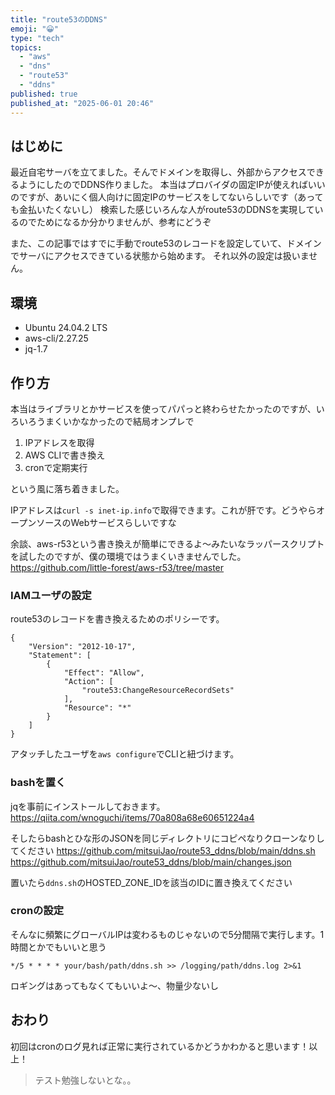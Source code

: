 ```yaml
---
title: "route53のDDNS"
emoji: "😀"
type: "tech"
topics:
  - "aws"
  - "dns"
  - "route53"
  - "ddns"
published: true
published_at: "2025-06-01 20:46"
---
```


## はじめに
最近自宅サーバを立てました。そんでドメインを取得し、外部からアクセスできるようにしたのでDDNS作りました。
本当はプロバイダの固定IPが使えればいいのですが、あいにく個人向けに固定IPのサービスをしてないらしいです（あっても金払いたくないし）
検索した感じいろんな人がroute53のDDNSを実現しているのでためになるか分かりませんが、参考にどうぞ

また、この記事ではすでに手動でroute53のレコードを設定していて、ドメインでサーバにアクセスできている状態から始めます。
それ以外の設定は扱いません。


## 環境
- Ubuntu 24.04.2 LTS
- aws-cli/2.27.25
- jq-1.7

## 作り方
本当はライブラリとかサービスを使ってパパっと終わらせたかったのですが、いろいろうまくいかなかったので結局オンプレで
1. IPアドレスを取得
2. AWS CLIで書き換え
3. cronで定期実行

という風に落ち着きました。

IPアドレスは`curl -s inet-ip.info`で取得できます。これが肝です。どうやらオープンソースのWebサービスらしいですな


余談、aws-r53という書き換えが簡単にできるよ～みたいなラッパースクリプトを試したのですが、僕の環境ではうまくいきませんでした。
https://github.com/little-forest/aws-r53/tree/master



### IAMユーザの設定
route53のレコードを書き換えるためのポリシーです。
```
{
    "Version": "2012-10-17",
    "Statement": [
        {
            "Effect": "Allow",
            "Action": [
                "route53:ChangeResourceRecordSets"
            ],
            "Resource": "*"
        }
    ]
}
```

アタッチしたユーザを`aws configure`でCLIと紐づけます。


### bashを置く
jqを事前にインストールしておきます。
https://qiita.com/wnoguchi/items/70a808a68e60651224a4

そしたらbashとひな形のJSONを同じディレクトリにコピペなりクローンなりしてください
https://github.com/mitsuiJao/route53_ddns/blob/main/ddns.sh
https://github.com/mitsuiJao/route53_ddns/blob/main/changes.json


置いたら`ddns.sh`のHOSTED_ZONE_IDを該当のIDに置き換えてください

### cronの設定
そんなに頻繁にグローバルIPは変わるものじゃないので5分間隔で実行します。1時間とかでもいいと思う

```
*/5 * * * * your/bash/path/ddns.sh >> /logging/path/ddns.log 2>&1
```

ロギングはあってもなくてもいいよ～、物量少ないし

## おわり
初回はcronのログ見れば正常に実行されているかどうかわかると思います！以上！

> テスト勉強しないとな。。